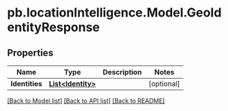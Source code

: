 # pb.locationIntelligence.Model.GeoIdentityResponse
## Properties

Name | Type | Description | Notes
------------ | ------------- | ------------- | -------------
**Identities** | [**List&lt;Identity&gt;**](Identity.md) |  | [optional] 

[[Back to Model list]](../README.md#documentation-for-models) [[Back to API list]](../README.md#documentation-for-api-endpoints) [[Back to README]](../README.md)

